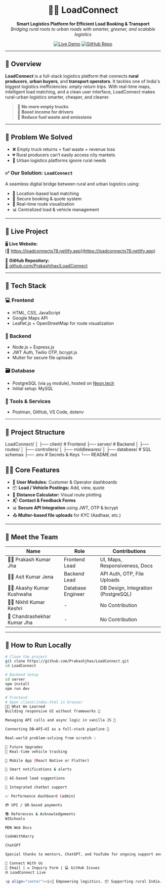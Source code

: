 <h1 align="center">🚚✨ LoadConnect</h1>
<p align="center">
  <b>Smart Logistics Platform for Efficient Load Booking & Transport</b><br>
  <i>Bridging rural roots to urban roads with smarter, greener, and scalable logistics</i>
</p>

<p align="center">
  <a href="https://loadconnectx78.netlify.app/"><img src="https://img.shields.io/badge/Live-Demo-green?style=for-the-badge&logo=netlify" alt="Live Demo"></a>
  <a href="https://github.com/Prakashjhax/LoadConnect"><img src="https://img.shields.io/badge/GitHub-Repo-blue?style=for-the-badge&logo=github" alt="GitHub Repo"></a>
</p>

---

## 🌟 Overview

**LoadConnect** is a full-stack logistics platform that connects **rural producers**, **urban buyers**, and **transport operators**. It tackles one of India's biggest logistics inefficiencies: _empty return trips_. With real-time maps, intelligent load matching, and a clean user interface, LoadConnect makes rural-urban logistics smarter, cheaper, and cleaner.

> 🔄 **No more empty trucks**  
> 💸 **Boost income for drivers**  
> 🌱 **Reduce fuel waste and emissions**  

---

## 🧠 Problem We Solved

- ❌ Empty truck returns = fuel waste + revenue loss  
- 💔 Rural producers can’t easily access city markets  
- 🚫 Urban logistics platforms ignore rural needs  

### ✅ Our Solution: `LoadConnect`
A seamless digital bridge between rural and urban logistics using:

- 📍 Location-based load matching  
- 🔐 Secure booking & quote system  
- 🚛 Real-time route visualization  
- 📊 Centralized load & vehicle management  

---

## 🚀 Live Project

🖥️ **Live Website:**  
[🔗 https://loadconnectx78.netlify.app](https://loadconnectx78.netlify.app)

📂 **GitHub Repository:**  
[🔗 github.com/Prakashjhax/LoadConnect](https://github.com/Prakashjhax/LoadConnect)

---

## 🧰 Tech Stack

### 💻 Frontend
- HTML, CSS, JavaScript
- Google Maps API
- Leaflet.js + OpenStreetMap for route visualization

### 🔧 Backend
- Node.js + Express.js
- JWT Auth, Twilio OTP, bcrypt.js
- Multer for secure file uploads

### 🗃️ Database
- PostgreSQL (via `pg` module), hosted on [Neon.tech](https://neon.tech)
- Initial setup: MySQL

### 🧪 Tools & Services
- Postman, GitHub, VS Code, dotenv

---

## 📂 Project Structure
LoadConnect/
│
├── client/ # Frontend
├── server/ # Backend
│ ├── routes/
│ ├── controllers/
│ ├── middlewares/
│
├── database/ # SQL schemas
├── .env # Secrets & Keys
└── README.md
## 👨‍💻 Core Features

- 📌 **User Modules:** Customer & Operator dashboards  
- 📦 **Load / Vehicle Postings:** Add, view, quote  
- 📍 **Distance Calculator:** Visual route plotting  
- 📬 **Contact & Feedback Forms**  
- 📊 **Secure API Integration** using JWT, OTP & bcrypt  
- 📤 **Multer-based file uploads** for KYC (Aadhaar, etc.)

---

## 👥 Meet the Team

| Name                     | Role               | Contributions                          |
|--------------------------|--------------------|----------------------------------------|
| 🧑‍💻 Prakash Kumar Jha     | Frontend Lead       | UI, Maps, Responsiveness, Docs         |
| 🧑‍💻 Asit Kumar Jena        | Backend Lead        | API Auth, OTP, File Uploads            |
| 🧑‍💻 Akashy Kumar Kushwaha  | Database Engineer    | DB Design, Integration (PostgreSQL)    |
| 🙅‍♂️ Nikhil Kumar Keshri     | -                  | No Contribution                        |
| 🙅 Chandrashekhar Kumar Jha | -                  | No Contribution                        |

---

## 📲 How to Run Locally

```bash
# Clone the project
git clone https://github.com/Prakashjhax/LoadConnect.git
cd LoadConnect

# Backend Setup
cd server
npm install
npm run dev

# Frontend
# Open client/index.html in browser
🧑‍🎓 What We Learned
Building responsive UI without frameworks 🧱

Managing API calls and async logic in vanilla JS 📡

Connecting DB–API–UI as a full-stack pipeline 🔗

Real-world problem-solving from scratch 💡

🌈 Future Upgrades
📍 Real-time vehicle tracking

📱 Mobile App (React Native or Flutter)

🔔 Smart notifications & alerts

🧠 AI-based load suggestions

💬 Integrated chatbot support

📈 Performance dashboard (admin)

💳 UPI / QR-based payments

📚 References & Acknowledgements
W3Schools

MDN Web Docs

CodeWithHarry

ChatGPT

Special thanks to mentors, ChatGPT, and YouTube for ongoing support and inspiration 🎓

💬 Connect With Us
📧 Email | ✉️ Inquiry Form | 💻 GitHub Issues
🌐 LoadConnect Live

<p align="center"><i>🚚 Empowering logistics. 📦 Supporting rural India. 🌱 Building greener transport. </i></p> ```
